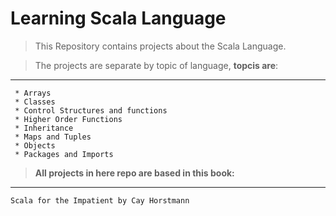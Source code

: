 Learning Scala Language
=======================

> This Repository contains projects about the Scala Language.

  > The projects are separate by topic of language, **topcis are**:
  _____________________________________________________________
     * Arrays
     * Classes
     * Control Structures and functions
     * Higher Order Functions
     * Inheritance
     * Maps and Tuples
     * Objects
     * Packages and Imports




   > **All projects in here repo are based in this book:**
  ___________________________________________________
    Scala for the Impatient by Cay Horstmann
